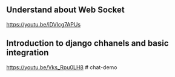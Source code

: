## Understand about Web Socket
https://youtu.be/iDVlcg7APUs
## Introduction to django chhanels and basic integration
https://youtu.be/Vks_Rpu0LH8
#   c h a t - d e m o  
 